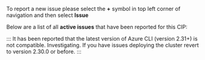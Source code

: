 To report a new issue please select the **+** symbol in top left corner of navigation and then select **Issue**

Below are a list of all **active issues** that have been reported for this CIP:

::: It has been reported that the latest version of Azure CLI (version 2.31+) is not compatible.  Investigating.  If you have issues deploying the cluster revert to version 2.30.0 or before.
:::
